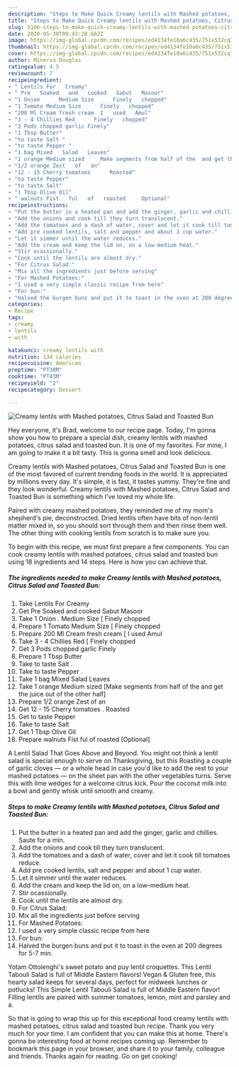 ```yaml
---
description: "Steps to Make Quick Creamy lentils with Mashed potatoes, Citrus Salad and Toasted Bun"
title: "Steps to Make Quick Creamy lentils with Mashed potatoes, Citrus Salad and Toasted Bun"
slug: 5106-steps-to-make-quick-creamy-lentils-with-mashed-potatoes-citrus-salad-and-toasted-bun
date: 2020-05-30T09:43:28.662Z
image: https://img-global.cpcdn.com/recipes/ed4134fe10a6c435/751x532cq70/creamy-lentils-with-mashed-potatoes-citrus-salad-and-toasted-bun-recipe-main-photo.jpg
thumbnail: https://img-global.cpcdn.com/recipes/ed4134fe10a6c435/751x532cq70/creamy-lentils-with-mashed-potatoes-citrus-salad-and-toasted-bun-recipe-main-photo.jpg
cover: https://img-global.cpcdn.com/recipes/ed4134fe10a6c435/751x532cq70/creamy-lentils-with-mashed-potatoes-citrus-salad-and-toasted-bun-recipe-main-photo.jpg
author: Minerva Douglas
ratingvalue: 4.5
reviewcount: 7
recipeingredient:
- " Lentils For   Creamy"
- " Pre   Soaked   and   cooked   Sabut   Masoor"
- "1 Onion      Medium Size      Finely   chopped"
- "1 Tomato Medium Size      Finely   chopped"
- "200 Ml Cream fresh cream  I   used   Amul"
- "3 - 4 Chillies Red      Finely   chopped"
- "3 Pods chopped garlic Finely"
- "1 Tbsp Butter"
- "to taste Salt "
- "to taste Pepper "
- "1 bag Mixed   Salad   Leaves"
- "1 orange Medium sized     Make segments from half of the  and get the juice out of the other half"
- "1/2 orange Zest   of   an"
- "12 - 15 Cherry tomatoes      Roasted"
- "to taste Pepper"
- "to taste Salt"
- "1 Tbsp Olive Oil"
- " walnuts Fist   ful   of   roasted     Optional"
recipeinstructions:
- "Put the butter in a heated pan and add the ginger, garlic and chillies. Saute for a min."
- "Add the onions and cook till they turn translucent."
- "Add the tomatoes and a dash of water, cover and let it cook till tomatoes reduce."
- "Add pre cooked lentils, salt and pepper and about 1 cup water."
- "Let it simmer until the water reduces."
- "Add the cream and keep the lid on, on a low-medium heat."
- "Stir ocassionally."
- "Cook until the lentils are almost dry."
- "For Citrus Salad:"
- "Mix all the ingredients just before serving"
- "For Mashed Potatoes:"
- "I used a very simple classic recipe from here"
- "For bun:"
- "Halved the burgen buns and put it to toast in the oven at 200 degrees for 5-7 min."
categories:
- Recipe
tags:
- creamy
- lentils
- with

katakunci: creamy lentils with 
nutrition: 134 calories
recipecuisine: American
preptime: "PT38M"
cooktime: "PT43M"
recipeyield: "2"
recipecategory: Dessert

---
```



![Creamy lentils with Mashed potatoes, Citrus Salad and Toasted Bun](https://img-global.cpcdn.com/recipes/ed4134fe10a6c435/751x532cq70/creamy-lentils-with-mashed-potatoes-citrus-salad-and-toasted-bun-recipe-main-photo.jpg)

Hey everyone, it's Brad, welcome to our recipe page. Today, I'm gonna show you how to prepare a special dish, creamy lentils with mashed potatoes, citrus salad and toasted bun. It is one of my favorites. For mine, I am going to make it a bit tasty. This is gonna smell and look delicious.

Creamy lentils with Mashed potatoes, Citrus Salad and Toasted Bun is one of the most favored of current trending foods in the world. It is appreciated by millions every day. It's simple, it is fast, it tastes yummy. They're fine and they look wonderful. Creamy lentils with Mashed potatoes, Citrus Salad and Toasted Bun is something which I've loved my whole life.

Paired with creamy mashed potatoes, they reminded me of my mom&#39;s shepherd&#39;s pie, deconstructed. Dried lentils often have bits of non-lentil matter mixed in, so you should sort through them and then rinse them well. The other thing with cooking lentils from scratch is to make sure you.


To begin with this recipe, we must first prepare a few components. You can cook creamy lentils with mashed potatoes, citrus salad and toasted bun using 18 ingredients and 14 steps. Here is how you can achieve that.

<!--inarticleads1-->

##### The ingredients needed to make Creamy lentils with Mashed potatoes, Citrus Salad and Toasted Bun:

1. Take  Lentils For   Creamy
1. Get  Pre   Soaked   and   cooked   Sabut   Masoor
1. Take 1 Onion .     Medium Size     [ Finely   chopped
1. Prepare 1 Tomato Medium Size     [ Finely   chopped
1. Prepare 200 Ml Cream fresh cream [ I   used   Amul
1. Take 3 - 4 Chillies Red     [ Finely   chopped
1. Get 3 Pods chopped garlic Finely
1. Prepare 1 Tbsp Butter
1. Take to taste Salt .
1. Take to taste Pepper .
1. Take 1 bag Mixed   Salad   Leaves
1. Take 1 orange Medium sized     [Make segments from half of the  and get the juice out of the other half]
1. Prepare 1/2 orange Zest   of   an
1. Get 12 - 15 Cherry tomatoes .     Roasted
1. Get to taste Pepper
1. Take to taste Salt
1. Get 1 Tbsp Olive Oil
1. Prepare  walnuts Fist   ful   of   roasted     [Optional]


A Lentil Salad That Goes Above and Beyond. You might not think a lentil salad is special enough to serve on Thanksgiving, but this Roasting a couple of garlic cloves — or a whole head in case you&#39;d like to add the rest to your mashed potatoes — on the sheet pan with the other vegetables turns. Serve this with lime wedges for a welcome citrus kick. Pour the coconut milk into a bowl and gently whisk until smooth and creamy. 

<!--inarticleads2-->

##### Steps to make Creamy lentils with Mashed potatoes, Citrus Salad and Toasted Bun:

1. Put the butter in a heated pan and add the ginger, garlic and chillies. Saute for a min.
1. Add the onions and cook till they turn translucent.
1. Add the tomatoes and a dash of water, cover and let it cook till tomatoes reduce.
1. Add pre cooked lentils, salt and pepper and about 1 cup water.
1. Let it simmer until the water reduces.
1. Add the cream and keep the lid on, on a low-medium heat.
1. Stir ocassionally.
1. Cook until the lentils are almost dry.
1. For Citrus Salad:
1. Mix all the ingredients just before serving
1. For Mashed Potatoes:
1. I used a very simple classic recipe from here
1. For bun:
1. Halved the burgen buns and put it to toast in the oven at 200 degrees for 5-7 min.


Yotam Ottolenghi&#39;s sweet potato and puy lentil croquettes. This Lentil Tabouli Salad is full of Middle Eastern flavors! Vegan &amp; Gluten free, this hearty salad keeps for several days, perfect for midweek lunches or potlucks! This Simple Lentil Tabouli Salad is full of Middle Eastern flavor! Filling lentils are paired with summer tomatoes, lemon, mint and parsley and a. 

So that is going to wrap this up for this exceptional food creamy lentils with mashed potatoes, citrus salad and toasted bun recipe. Thank you very much for your time. I am confident that you can make this at home. There's gonna be interesting food at home recipes coming up. Remember to bookmark this page in your browser, and share it to your family, colleague and friends. Thanks again for reading. Go on get cooking!
